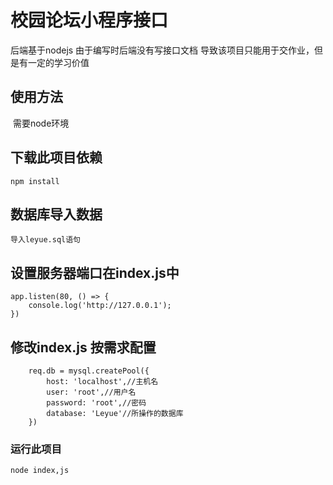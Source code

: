 # 校园论坛小程序接口

后端基于nodejs 由于编写时后端没有写接口文档 导致该项目只能用于交作业，但是有一定的学习价值

## 使用方法

​	需要node环境



## 下载此项目依赖

```
npm install
```

## 数据库导入数据

```
导入leyue.sql语句
```

## 设置服务器端口在index.js中

```
app.listen(80, () => {
    console.log('http://127.0.0.1');
})
```



## 修改index.js 按需求配置

```
    req.db = mysql.createPool({
        host: 'localhost',//主机名
        user: 'root',//用户名
        password: 'root',//密码
        database: 'Leyue'//所操作的数据库
    })
```


### 运行此项目

```
node index,js
```

